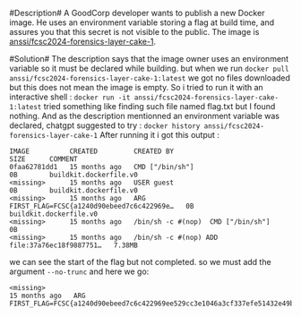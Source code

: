 #Description#
A GoodCorp developer wants to publish a new Docker image. He uses an environment variable storing a flag at build time, and assures you that this secret is not visible to the public. The image is [anssi/fcsc2024-forensics-layer-cake-1](https://hub.docker.com/r/anssi/fcsc2024-forensics-layer-cake-1).

#Solution#
The description says that the image owner uses an environment variable so it must be declared while building.
but when we run `docker pull anssi/fcsc2024-forensics-layer-cake-1:latest` we got no files downloaded but this does not mean the image is empty.
So i tried to run it with an interactive shell : `docker run -it anssi/fcsc2024-forensics-layer-cake-1:latest` tried something like finding such file named flag.txt but I found nothing.
And as the description mentionned an environment variable was declared, chatgpt suggested to try : `docker history anssi/fcsc2024-forensics-layer-cake-1`
After running it i got this output : 
```
IMAGE          CREATED         CREATED BY                                      SIZE      COMMENT
0faa62781dd1   15 months ago   CMD ["/bin/sh"]                                 0B        buildkit.dockerfile.v0
<missing>      15 months ago   USER guest                                      0B        buildkit.dockerfile.v0
<missing>      15 months ago   ARG FIRST_FLAG=FCSC{a1240d90ebeed7c6c422969e…   0B        buildkit.dockerfile.v0
<missing>      15 months ago   /bin/sh -c #(nop)  CMD ["/bin/sh"]              0B        
<missing>      15 months ago   /bin/sh -c #(nop) ADD file:37a76ec18f9887751…   7.38MB
```
we can see the start of the flag but not completed.
so we must add the argument `--no-trunc` and here we go:
```
<missing>                                                                 15 months ago   ARG FIRST_FLAG=FCSC{a1240d90ebeed7c6c422969ee529cc3e1046a3cf337efe51432e49b1a27c6ad2}
```


